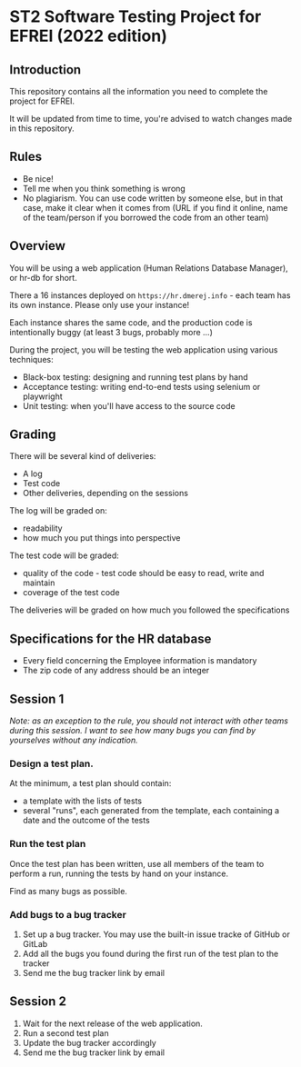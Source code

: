 # ST2 Software Testing Project for EFREI (2022 edition)

## Introduction

This repository contains all the information you need to complete the
project for EFREI.

It will be updated from time to time, you're advised to watch changes made
in this repository.

## Rules

* Be nice!
* Tell me when you think something is wrong
* No plagiarism. You can use code written by someone else, but in that case, make it clear when it comes from (URL if you find it online, name of the team/person if you borrowed the code from an other team)


## Overview

You will be using a web application (Human Relations Database Manager), or hr-db for short.

There a 16 instances deployed on `https://hr.dmerej.info` - each team has its own instance. Please only use your instance!

Each instance shares the same code, and the production code is intentionally buggy (at least 3 bugs, probably more ...)

During the project, you will be testing the web application using various techniques:

* Black-box testing: designing and running test plans by hand
* Acceptance testing: writing end-to-end tests using selenium or playwright
* Unit testing: when you'll have access to the source code

## Grading

There will be several kind of deliveries:

* A log
* Test code
* Other deliveries, depending on the sessions

The log will be graded on:

* readability
* how much you put things into perspective

The test code will be graded:

* quality of the code - test code should be easy to read, write and maintain
* coverage of the test code

The deliveries will be graded on how much you followed the specifications

## Specifications for the HR database

* Every field concerning the Employee information is mandatory
* The zip code of any address should be an integer

## Session 1

*Note: as an exception to the rule, you should not interact with other
teams during this session. I want to see how many bugs you can find by
yourselves without any indication.*


### Design a test plan.

At the minimum, a test plan should contain:

* a template with the lists of tests
* several "runs", each generated from the template, each containing a date and the outcome of the tests

### Run the test plan

Once the test plan has been written, use all members of the team to perform a run, running the tests by hand on your instance.

Find as many bugs as possible.

### Add bugs to a bug tracker

1. Set up a bug tracker. You may use the built-in issue tracke of GitHub or GitLab
2. Add all the bugs you found during the first run of the test plan to the tracker
3. Send me the bug tracker link by email

## Session 2

1. Wait for the next release of the web application.
2. Run a second test plan
3. Update the bug tracker accordingly
4. Send me the bug tracker link by email
